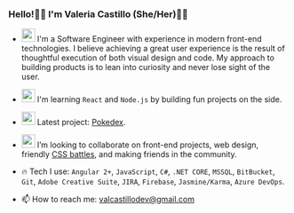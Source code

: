 ### Hello!👋🏽  I'm Valeria Castillo (She/Her)🏳️‍🌈
- <img src="https://user-images.githubusercontent.com/30732277/120273774-ca81ff00-c263-11eb-95fd-3baf3b13c38e.gif" width="24" height="24"> I'm a Software Engineer with experience in modern front-end technologies. I believe achieving a great user experience is the result of thoughtful execution of both visual design and code. My approach to building products is to lean into curiosity and never lose sight of the user.  

- <img src="https://user-images.githubusercontent.com/30732277/120273524-7840de00-c263-11eb-99ab-93256e5bfbcc.gif" width="24" height="24"> I'm learning `React` and `Node.js` by building fun projects on the side.
- <img src="https://user-images.githubusercontent.com/30732277/120273240-154f4700-c263-11eb-8d89-681cb270f492.gif" width="24" height="24"> Latest project: [Pokedex](https://vcastle.github.io/pokedex/).
- <img src="https://user-images.githubusercontent.com/30732277/120273538-7d059200-c263-11eb-920d-c202659a8d87.gif" width="24" height="24"> I’m looking to collaborate on front-end projects, web design, friendly [CSS battles](https://cssbattle.dev/), and making friends in the community.
- 🔥 Tech I use: `Angular 2+`, `JavaScript`, `C#`, `.NET CORE`, `MSSQL`, `BitBucket`, `Git`, `Adobe Creative Suite`, `JIRA`, `Firebase`, `Jasmine/Karma`, `Azure DevOps`.
- 📫 How to reach me: valcastillodev@gmail.com
